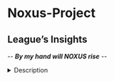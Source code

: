# Noxus-Project
## League’s Insights

-- ***By my hand will NOXUS rise*** --
<details>
  <summary> Description </summary>
           <p>   - A web-application providing analytical insights of the game “League of Legends” such as win rates, most played builds and most used characters presented in a way of data visualization to make users be able easily understand the complex in-game data and utilize the information they gained to make somewhat beneficial decisions in their gameplays whether they be pro-players or beginners.
Signing in is not necessary to view our website, unless the user wants to subscribe and receive news about our latest updates. If so, they can sign up or subscribe with their email to help us grow our lovely league of legends community.
</p>
</details>


  
